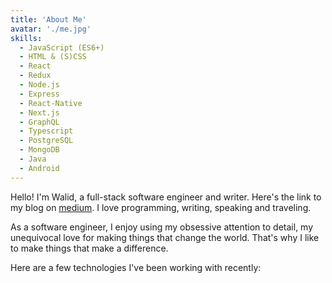 ```yaml
---
title: 'About Me'
avatar: './me.jpg'
skills:
  - JavaScript (ES6+)
  - HTML & (S)CSS
  - React
  - Redux
  - Node.js
  - Express
  - React-Native
  - Next.js
  - GraphQL
  - Typescript
  - PostgreSQL
  - MongoDB
  - Java
  - Android
---
```


Hello! I'm Walid, a full-stack software engineer and writer. Here's the link to my blog on [medium](https://gapur-kassym.medium.com). I love programming, writing, speaking and traveling.

As a software engineer, I enjoy using my obsessive attention to detail, my unequivocal love for making things that change the world. That's why I like to make things that make a difference.

Here are a few technologies I've been working with recently:
